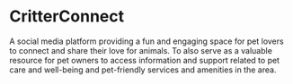 # CritterConnect
A social media platform providing a fun and engaging space for pet lovers to connect and share their love for animals. To also serve as a valuable resource for pet owners to access information and support related to pet care and well-being and pet-friendly services and amenities in the area. 

